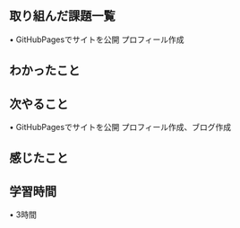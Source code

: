 ## 取り組んだ課題一覧
• GitHubPagesでサイトを公開
プロフィール作成


## わかったこと


## 次やること
•  GitHubPagesでサイトを公開
プロフィール作成、ブログ作成

## 感じたこと


## 学習時間
• 3時間